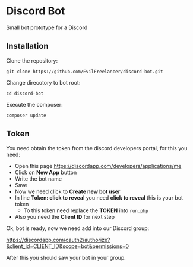 # Discord Bot

Small bot prototype for a Discord

## Installation

Clone the repository:

    git clone https://github.com/EvilFreelancer/discord-bot.git

Change direcotory to bot root:

    cd discord-bot

Execute the composer:

    composer update

## Token

You need obtain the token from the discord developers portal, for this you need:

* Open this page https://discordapp.com/developers/applications/me
* Click on **New App** button
* Write the bot name
* Save
* Now we need click to **Create new bot user**
* In line **Token: click to reveal** you need **click to reveal** this is your bot token
    * To this token need replace the **TOKEN** into `run.php` 
* Also you need the **Client ID** for next step

Ok, bot is ready, now we need add into our Discord group:

https://discordapp.com/oauth2/authorize?&client_id=CLIENT_ID&scope=bot&permissions=0

After this you should saw your bot in your group.
